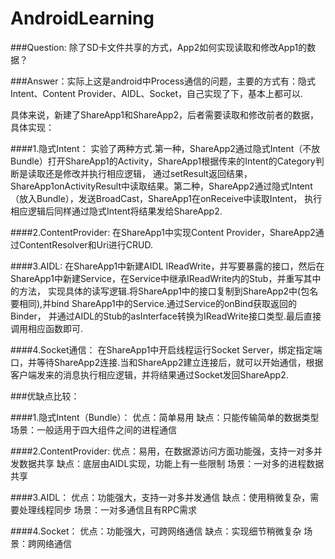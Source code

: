 # AndroidLearning
###Question: 除了SD卡文件共享的方式，App2如何实现读取和修改App1的数据？

###Answer：实际上这是android中Process通信的问题，主要的方式有：隐式Intent、Content Provider、AIDL、Socket，自己实现了下，基本上都可以.

具体来说，新建了ShareApp1和ShareApp2，后者需要读取和修改前者的数据，具体实现：

####1.隐式Intent：
实验了两种方式.第一种，ShareApp2通过隐式Intent（不放Bundle）打开ShareApp1的Activity，ShareApp1根据传来的Intent的Category判断是读取还是修改并执行相应逻辑，
通过setResult返回结果，ShareApp1onActivityResult中读取结果。第二种，ShareApp2通过隐式Intent（放入Bundle），发送BroadCast，ShareApp1在onReceive中读取Intent，
执行相应逻辑后同样通过隐式Intent将结果发给ShareApp2.

####2.ContentProvider:
在ShareApp1中实现Content Provider，ShareApp2通过ContentResolver和Uri进行CRUD.

####3.AIDL:
在ShareApp1中新建AIDL IReadWrite，并写要暴露的接口，然后在ShareApp1中新建Service，在Service中继承IReadWrite内的Stub，并重写其中的方法，
实现具体的读写逻辑.将ShareApp1中的接口复制到ShareApp2中(包名要相同),并bind ShareApp1中的Service.通过Service的onBind获取返回的Binder，
并通过AIDL的Stub的asInterface转换为IReadWrite接口类型.最后直接调用相应函数即可.

####4.Socket通信：
在ShareApp1中开启线程运行Socket Server，绑定指定端口，并等待ShareApp2连接.当和ShareApp2建立连接后，就可以开始通信，根据客户端发来的消息执行相应逻辑，并将结果通过Socket发回ShareApp2.

###优缺点比较：

####1.隐式Intent（Bundle）：
优点：简单易用
缺点：只能传输简单的数据类型
场景：一般适用于四大组件之间的进程通信

####2.ContentProvider:
优点：易用，在数据源访问方面功能强，支持一对多并发数据共享
缺点：底层由AIDL实现，功能上有一些限制
场景：一对多的进程数据共享

####3.AIDL：
优点：功能强大，支持一对多并发通信
缺点：使用稍微复杂，需要处理线程同步
场景：一对多通信且有RPC需求

####4.Socket：
优点：功能强大，可跨网络通信
缺点：实现细节稍微复杂
场景：跨网络通信
